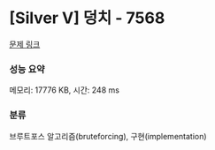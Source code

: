 # [Silver V] 덩치 - 7568 

[문제 링크](https://www.acmicpc.net/problem/7568) 

### 성능 요약

메모리: 17776 KB, 시간: 248 ms

### 분류

브루트포스 알고리즘(bruteforcing), 구현(implementation)


